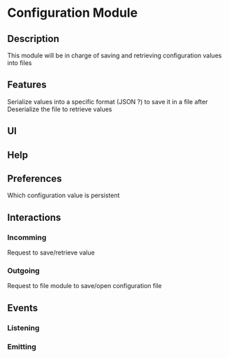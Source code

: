 # **Configuration Module**

## **Description**
This module will be in charge of saving and retrieving configuration values into files

## **Features**
Serialize values into a specific format (JSON ?) to save it in a file after
Deserialize the file to retrieve values

## **UI**

## **Help**

## **Preferences**
Which configuration value is persistent

## **Interactions**

### Incomming
Request to save/retrieve value  

### Outgoing
Request to file module to save/open configuration file

## **Events**

### Listening

### Emitting